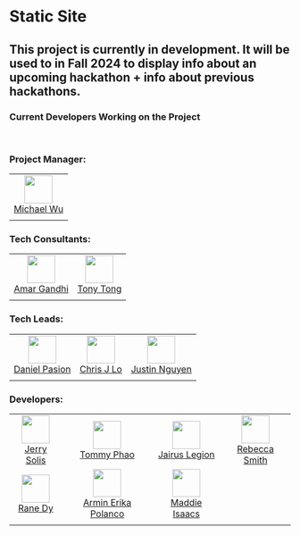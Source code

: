 # Static Site

## This project is currently in development. It will be used to in Fall 2024 to display info about an upcoming hackathon + info about previous hackathons.

### Current Developers Working on the Project

<br/>

### **Project Manager:**  
|       |
| :---: |
| <img width="50" src="https://github.com/MichaelWuhu.png"/></br>[Michael Wu](https://github.com/MichaelWuhu) |
|       |       |



### **Tech Consultants:**  
|       |       |
| :---: | :---: |
| <img width="50" src="https://github.com/acgandhi.png"/></br>[Amar Gandhi](https://github.com/acgandhi) | <img width="50" src="https://github.com/TonyTong112358.png"/></br>[Tony Tong](https://github.com/TonyTong112358) |
|       |       |


### **Tech Leads:**  
|       |       |       |
| :---: | :---: | :---: |
| <img width="50" src="https://github.com/DanielPasion.png"/></br>[Daniel Pasion](https://github.com/DanielPasion) | <img width="50" src="https://github.com/christopherjlo.png"/></br>[Chris J Lo](https://github.com/christopherjlo) | <img width="50" src="https://github.com/chillwafflez.png"/></br>[Justin Nguyen](https://github.com/chillwafflez) |
|       |       |

### **Developers:**  
|       |       |       |       |
| :---: | :---: | :---: | :---: |
| <img width="50" src="https://github.com/Sol-Gerardo.png"/></br>[Jerry Solis](https://github.com/Sol-Gerardo) | <img width="50" src="https://github.com/xdkaine.png"/></br>[Tommy Phao](https://github.com/xdkaine) | <img width="50" src="https://github.com/jai-rus.png"/></br>[Jairus Legion](https://github.com/jai-rus) | <img width="50" src="https://github.com/Rebeccals.png"/></br>[Rebecca Smith](https://github.com/Rebeccals) |
| <img width="50" src="https://github.com/rane20.png"/></br>[Rane Dy](https://github.com/rane20) | <img width="50" src="https://github.com/arminerika.png"/></br>[Armin Erika Polanco](https://github.com/arminerika) | <img width="50" src="https://github.com/mmisaacs.png"/></br>[Maddie Isaacs](https://github.com/mmisaacs) |
|       |       |       |       |
